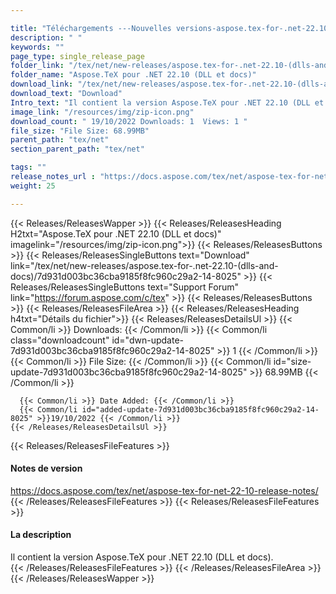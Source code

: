 ```yaml
---

title: "Téléchargements ---Nouvelles versions-aspose.tex-for-.net-22.10-(dlls-and-docs)"
description: " "
keywords: ""
page_type: single_release_page
folder_link: "/tex/net/new-releases/aspose.tex-for-.net-22.10-(dlls-and-docs)/"
folder_name: "Aspose.TeX pour .NET 22.10 (DLL et docs)"
download_link: "/tex/net/new-releases/aspose.tex-for-.net-22.10-(dlls-and-docs)/7d931d003bc36cba9185f8fc960c29a2-14-8025"
download_text: "Download"
Intro_text: "Il contient la version Aspose.TeX pour .NET 22.10 (DLL et docs)."
image_link: "/resources/img/zip-icon.png"
download_count: " 19/10/2022 Downloads: 1  Views: 1 "
file_size: "File Size: 68.99MB"
parent_path: "tex/net"
section_parent_path: "tex/net"

tags: ""
release_notes_url : "https://docs.aspose.com/tex/net/aspose-tex-for-net-22-10-release-notes/"
weight: 25

---
```


{{< Releases/ReleasesWapper >}}
  {{< Releases/ReleasesHeading H2txt="Aspose.TeX pour .NET 22.10 (DLL et docs)" imagelink="/resources/img/zip-icon.png">}}
  {{< Releases/ReleasesButtons >}}
    {{< Releases/ReleasesSingleButtons text="Download" link="/tex/net/new-releases/aspose.tex-for-.net-22.10-(dlls-and-docs)/7d931d003bc36cba9185f8fc960c29a2-14-8025" >}}
    {{< Releases/ReleasesSingleButtons text="Support Forum" link="https://forum.aspose.com/c/tex" >}}
  {{< Releases/ReleasesButtons >}}
  {{< Releases/ReleasesFileArea >}}
    {{< Releases/ReleasesHeading h4txt="Détails du fichier">}}
    {{< Releases/ReleasesDetailsUl >}}
      {{< Common/li >}} Downloads: {{< /Common/li >}}
      {{< Common/li class="downloadcount" id="dwn-update-7d931d003bc36cba9185f8fc960c29a2-14-8025" >}} 1 {{< /Common/li >}}
      {{< Common/li >}} File Size: {{< /Common/li >}}
      {{< Common/li id="size-update-7d931d003bc36cba9185f8fc960c29a2-14-8025" >}} 68.99MB {{< /Common/li >}}

      {{< Common/li >}} Date Added: {{< /Common/li >}}
      {{< Common/li id="added-update-7d931d003bc36cba9185f8fc960c29a2-14-8025" >}}19/10/2022 {{< /Common/li >}}
    {{< /Releases/ReleasesDetailsUl >}}

  {{< Releases/ReleasesFileFeatures >}}
      <h4>Notes de version</h4><div> <a href='https://docs.aspose.com/tex/net/aspose-tex-for-net-22-10-release-notes/'>https://docs.aspose.com/tex/net/aspose-tex-for-net-22-10-release-notes/</a></div>
  {{< /Releases/ReleasesFileFeatures >}}
  {{< Releases/ReleasesFileFeatures >}}
      <h4>La description</h4><div class="HTMLDescription"> Il contient la version Aspose.TeX pour .NET 22.10 (DLL et docs).</div>
  {{< /Releases/ReleasesFileFeatures >}}
 {{< /Releases/ReleasesFileArea >}}
{{< /Releases/ReleasesWapper >}}



